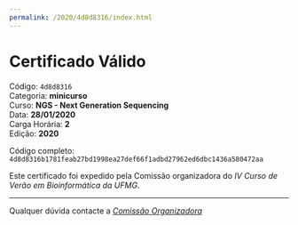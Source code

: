 ```yaml
---
permalink: /2020/4d8d8316/index.html
---
```


# Certificado Válido

Código: `4d8d8316`<br>
Categoria: **minicurso**<br>
Curso: **NGS - Next Generation Sequencing**<br>
Data: **28/01/2020**<br>
Carga Horária: **2**<br>
Edição: **2020**<br>


Código completo: `4d8d8316b1781feab27bd1998ea27def66f1adbd27962ed6dbc1436a580472aa`


Este certificado foi expedido pela Comissão organizadora do *IV Curso de Verão em Bioinformática da UFMG*.

----

Qualquer dúvida contacte a [_Comissão Organizadora_](<mailto:cursobioinfoufmg@gmail.com$subject=[Certificados]>)

